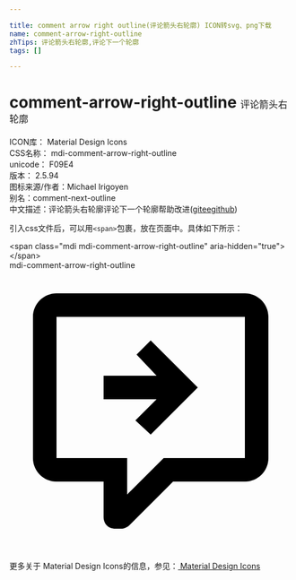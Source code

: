 ```yaml
---

title: comment arrow right outline(评论箭头右轮廓) ICON转svg、png下载
name: comment-arrow-right-outline
zhTips: 评论箭头右轮廓,评论下一个轮廓
tags: []

---
```


# comment-arrow-right-outline  <small style="font-size: 60%;font-weight: 100">评论箭头右轮廓</small>


<div class="detail-page">
<p>
<span>
ICON库：
<span class="badge-secondary badge">Material Design Icons</span> 
</span>
<br/>
<span>
CSS名称：
<span class="badge-secondary badge">mdi-comment-arrow-right-outline</span> 
</span>
<br/>
<span>
unicode：
<span class="badge-secondary badge">F09E4</span> 
<copy-btn content='F09E4' btn-title=""></copy-btn>
<copy-btn :content='String.fromCodePoint(parseInt("F09E4", 16))' btn-title="复制U"></copy-btn>
</span>
<br/>
<span>
版本：
<span class="badge-secondary badge">2.5.94</span> 
</span>
<br/>
<span>图标来源/作者：<span class="badge-light badge">Michael Irigoyen</span></span> 
<br/>
<span>别名：<span class="badge-light badge">comment-next-outline</span></span><br/><span class="zh-detail">中文描述：<span class="badge-primary badge">评论箭头右轮廓</span><span class="badge-primary badge">评论下一个轮廓</span><span class="help-link"><span>帮助改进</span>(<a href="https://gitee.com/liuwave/icon-helper/edit/master/json/material/comment-arrow-right-outline.json" target="_blank" rel="noopener noreferrer">gitee</a><a href="https://github.com/liuwave/icon-helper/edit/master/json/material/comment-arrow-right-outline.json" target="_blank" rel="noopener noreferrer">github</a></span>)</span><br/>
</p>
</div>
<div class="alert alert-dark">
  <i class="mdi mdi-comment-arrow-right-outline mdi-48px"></i>
  <i class="mdi mdi-comment-arrow-right-outline mdi-36px"></i>
  <i class="mdi mdi-comment-arrow-right-outline mdi-24px"></i>
  <i class="mdi mdi-comment-arrow-right-outline mdi-18px"></i>
</div>
<div>
  <p>引入css文件后，可以用<code>&lt;span&gt;</code>包裹，放在页面中。具体如下所示：    
  </p>
  <div class="alert alert-primary" style="font-size: 14px">
    &lt;span class="mdi mdi-comment-arrow-right-outline" aria-hidden="true"&gt;&lt;/span&gt;
    <copy-btn content='<span class="mdi mdi-comment-arrow-right-outline" aria-hidden="true"></span>'></copy-btn>
  </div>
  <div class="alert alert-secondary">
    <i class="mdi mdi-comment-arrow-right-outline"
    style="font-size: 24px"
    aria-hidden="true"></i> mdi-comment-arrow-right-outline
    <copy-btn content="mdi-comment-arrow-right-outline" btn-title="复制图标名称"></copy-btn>
  </div>
</div>
<div id="svg" class="svg-wrap">
<svg xmlns="http://www.w3.org/2000/svg" viewBox="0 0 24 24"><path d="M20 2H4C2.9 2 2 2.9 2 4V16C2 17.1 2.9 18 4 18H8V21C8 21.6 8.4 22 9 22H9.5C9.7 22 10 21.9 10.2 21.7L13.9 18H20C21.1 18 22 17.1 22 16V4C22 2.9 21.1 2 20 2M20 16H13.1L10 19.1V16H4V4H20V16M8 9V11H12.5L10.7 12.8L12 14L16 10L12 6L10.8 7.2L12.5 9H8Z" /></svg>
</div>
<detail full-name='mdi-comment-arrow-right-outline'></detail>
    
<div><p>更多关于 Material Design Icons的信息，参见：<a target="_blank" href="https://iconhelper.cn/material.html"> Material Design Icons</a>
</p></div>
